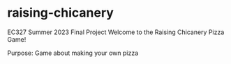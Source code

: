 # raising-chicanery
EC327 Summer 2023 Final Project
Welcome to the Raising Chicanery Pizza Game!

Purpose: Game about making your own pizza
